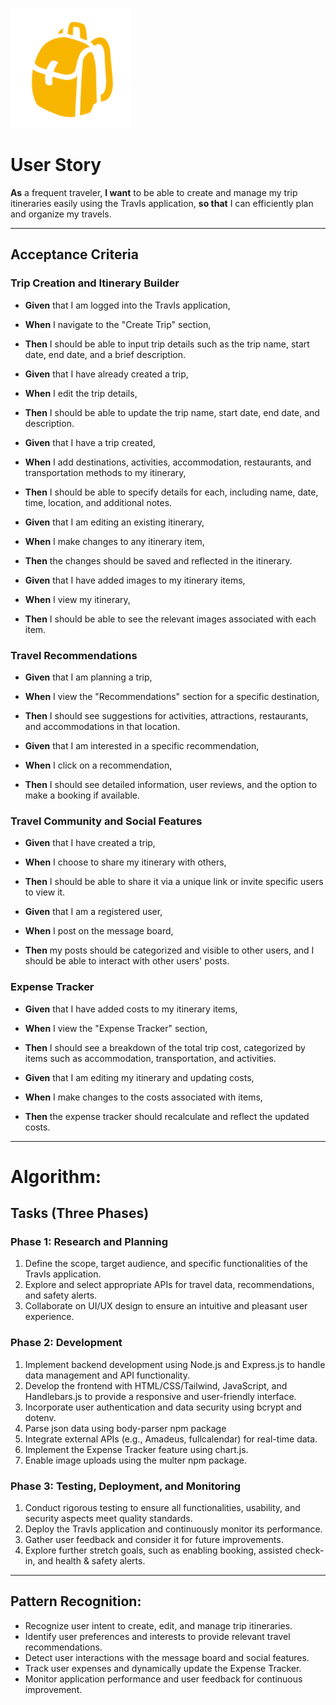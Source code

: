 ![TravIs](../public/images/TravIs-Logos/android-chrome-192x192.png)

# User Story

**As** a frequent traveler, 
**I want** to be able to create and manage my trip itineraries easily using the TravIs application,
**so that** I can efficiently plan and organize my travels.

---

## Acceptance Criteria

### Trip Creation and Itinerary Builder

- **Given** that I am logged into the TravIs application,
- **When** I navigate to the "Create Trip" section,
- **Then** I should be able to input trip details such as the trip name, start date, end date, and a brief description.

- **Given** that I have already created a trip,
- **When** I edit the trip details,
- **Then** I should be able to update the trip name, start date, end date, and description.

- **Given** that I have a trip created,
- **When** I add destinations, activities, accommodation, restaurants, and transportation methods to my itinerary,
- **Then** I should be able to specify details for each, including name, date, time, location, and additional notes.

- **Given** that I am editing an existing itinerary,
- **When** I make changes to any itinerary item,
- **Then** the changes should be saved and reflected in the itinerary.

- **Given** that I have added images to my itinerary items,
- **When** I view my itinerary,
- **Then** I should be able to see the relevant images associated with each item.

### Travel Recommendations

- **Given** that I am planning a trip,
- **When** I view the "Recommendations" section for a specific destination,
- **Then** I should see suggestions for activities, attractions, restaurants, and accommodations in that location.

- **Given** that I am interested in a specific recommendation,
- **When** I click on a recommendation,
- **Then** I should see detailed information, user reviews, and the option to make a booking if available.

### Travel Community and Social Features

- **Given** that I have created a trip,
- **When** I choose to share my itinerary with others,
- **Then** I should be able to share it via a unique link or invite specific users to view it.

- **Given** that I am a registered user,
- **When** I post on the message board,
- **Then** my posts should be categorized and visible to other users, and I should be able to interact with other users' posts.

### Expense Tracker

- **Given** that I have added costs to my itinerary items,
- **When** I view the "Expense Tracker" section,
- **Then** I should see a breakdown of the total trip cost, categorized by items such as accommodation, transportation, and activities.

- **Given** that I am editing my itinerary and updating costs,
- **When** I make changes to the costs associated with items,
- **Then** the expense tracker should recalculate and reflect the updated costs.

---

# Algorithm:

## Tasks (Three Phases)

### Phase 1: Research and Planning

1. Define the scope, target audience, and specific functionalities of the TravIs application.
2. Explore and select appropriate APIs for travel data, recommendations, and safety alerts.
3. Collaborate on UI/UX design to ensure an intuitive and pleasant user experience.

### Phase 2: Development

1. Implement backend development using Node.js and Express.js to handle data management and API functionality.
2. Develop the frontend with HTML/CSS/Tailwind, JavaScript, and Handlebars.js to provide a responsive and user-friendly interface.
3. Incorporate user authentication and data security using bcrypt and dotenv.
4. Parse json data using body-parser npm package
5. Integrate external APIs (e.g., Amadeus, fullcalendar) for real-time data.
6. Implement the Expense Tracker feature using chart.js.
7. Enable image uploads using the multer npm package.

### Phase 3: Testing, Deployment, and Monitoring

1. Conduct rigorous testing to ensure all functionalities, usability, and security aspects meet quality standards.
2. Deploy the TravIs application and continuously monitor its performance.
3. Gather user feedback and consider it for future improvements.
4. Explore further stretch goals, such as enabling booking, assisted check-in, and health & safety alerts.

---

## Pattern Recognition:

- Recognize user intent to create, edit, and manage trip itineraries.
- Identify user preferences and interests to provide relevant travel recommendations.
- Detect user interactions with the message board and social features.
- Track user expenses and dynamically update the Expense Tracker.
- Monitor application performance and user feedback for continuous improvement.
